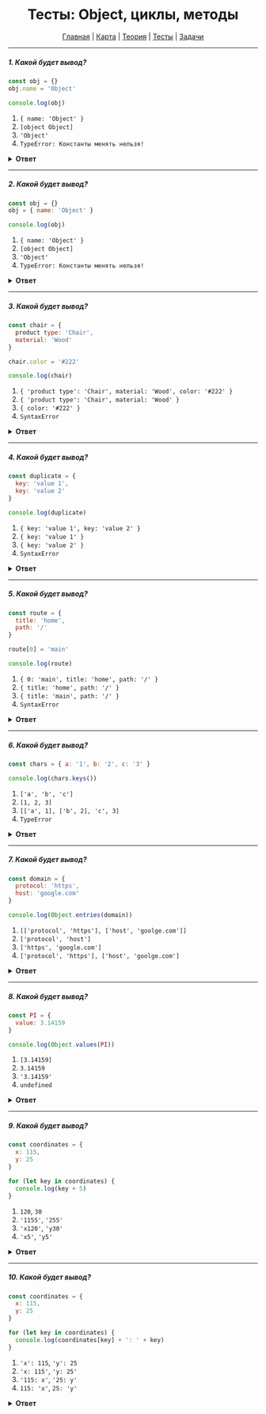 <div align="center">

# Тесты: Object, циклы, методы

[Главная](https://github.com/dollaween/junior-roadmap/)
|
[Карта](/roadmap/README.md)
|
[Теория](/theory/README.md)
|
[Тесты](/tests/README.md)
|
[Задачи](/tasks/README.md)

</div>

---

##### 1. Какой будет вывод?

```javascript
const obj = {}
obj.name = 'Object'

console.log(obj)
```

1. `{ name: 'Object' }`
2. `[object Object]`
3. `'Object'`
4. `TypeError: Константы менять нельзя!`

<details><summary><b>Ответ</b></summary>
<p>

**Ответ: 1**

В константе `obj` хранится не сам объект, а ссылка на него. Поэтому при изменении свойств и значений объекта ошибки не будет, ведь ссылка на объект останется без изменений.

</p>
</details>

---

##### 2. Какой будет вывод?

```javascript
const obj = {}
obj = { name: 'Object' }

console.log(obj)
```

1. `{ name: 'Object' }`
2. `[object Object]`
3. `'Object'`
4. `TypeError: Константы менять нельзя!`

<details><summary><b>Ответ</b></summary>
<p>

**Ответ: 4**

В этом примере мы в константу `obj` пытаемся поместить совершенно новый объект, что вызовет ошибку, ведь константы менять нельзя.

</p>
</details>

---

##### 3. Какой будет вывод?

```javascript
const chair = {
  product type: 'Chair',
  material: 'Wood'
}

chair.color = '#222'

console.log(chair)
```

1. `{ 'product type': 'Chair', material: 'Wood', color: '#222' }`
2. `{ 'product type': 'Chair', material: 'Wood' }`
3. `{ color: '#222' }`
4. `SyntaxError`

<details><summary><b>Ответ</b></summary>
<p>

**Ответ: 4**

В определении свойства `product type` содержится ошибка. Если в имени свойства содержится пробел, то оно должно быть записано как строка:

```js
const chair = {
  'product type': 'Chair',
  material: 'Wood',
  color: '#222'
}
```

</p>
</details>

---

##### 4. Какой будет вывод?

```javascript
const duplicate = {
  key: 'value 1',
  key: 'value 2'
}

console.log(duplicate)
```

1. `{ key: 'value 1', key: 'value 2' }`
2. `{ key: 'value 1' }`
3. `{ key: 'value 2' }`
4. `SyntaxError`

<details><summary><b>Ответ</b></summary>
<p>

**Ответ: 3**

В объекте содержатся только уникальные свойства. Если несколько свойств имеют одно и то же имя, последнее из них перезатрет все предыдущие.

</p>
</details>

---

##### 5. Какой будет вывод?

```javascript
const route = {
  title: 'home',
  path: '/'
}

route[0] = 'main'

console.log(route)
```

1. `{ 0: 'main', title: 'home', path: '/' }`
2. `{ title: 'home', path: '/' }`
3. `{ title: 'main', path: '/' }`
4. `SyntaxError`

<details><summary><b>Ответ</b></summary>
<p>

**Ответ: 1**

В квадратных скобках `[]` мы задаем новое свойство для объекта, имя которого `0`.

</p>
</details>

---

##### 6. Какой будет вывод?

```javascript
const chars = { a: '1', b: '2', c: '3' }

console.log(chars.keys())
```

1. `['a', 'b', 'c']`
2. `[1, 2, 3]`
3. `[['a', 1], ['b', 2], 'c', 3]`
4. `TypeError`

<details><summary><b>Ответ</b></summary>
<p>

**Ответ: 4**

В объекте `chars` не содержится метода `keys()`. Для вызова метода `keys()` нужно обратиться к глобальному объекту `Object`:

```js
const chars = { a: '1', b: '2', c: '3' }

console.log(Object.keys(chars))
// ['a', 'b', 'c']
```

</p>
</details>

---

##### 7. Какой будет вывод?

```javascript
const domain = {
  protocol: 'https',
  host: 'google.com'
}

console.log(Object.entries(domain))
```

1. `[['protocol', 'https'], ['host', 'goolge.com']]`
2. `['protocol', 'host']`
3. `['https', 'google.com']`
4. `['protocol', 'https'], ['host', 'goolge.com']`

<details><summary><b>Ответ</b></summary>
<p>

**Ответ: 1**

Метод `Object.entries()` — возвращает массив, содержащий пары `'ключ': 'значение'` в виде `['ключ', 'значение']`.

</p>
</details>

---

##### 8. Какой будет вывод?

```javascript
const PI = {
  value: 3.14159
}

console.log(Object.values(PI))
```

1. `[3.14159]`
2. `3.14159`
3. `'3.14159'`
4. `undefined`

<details><summary><b>Ответ</b></summary>
<p>

**Ответ: 1**

Метод `Object.values()` — возвращает массив значений объекта.

</p>
</details>

---

##### 9. Какой будет вывод?

```javascript
const coordinates = {
  x: 115,
  y: 25
}

for (let key in coordinates) {
  console.log(key + 5)
}
```

1. `120`, `30`
2. `'1155'`, `'255'`
3. `'x120'`, `'y30'`
4. `'x5'`, `'y5'`

<details><summary><b>Ответ</b></summary>
<p>

**Ответ: 4**

Цикл `for .. in` перебирает свойства объекта.

В переменную `key` будет записано свойство объекта: `'x'` на первой итерации и `'y'` на второй итерации.

</p>
</details>

---

##### 10. Какой будет вывод?

```javascript
const coordinates = {
  x: 115,
  y: 25
}

for (let key in coordinates) {
  console.log(coordinates[key] + ': ' + key)
}
```

1. `'x': 115`, `'y': 25`
2. `'x: 115'`, `'y: 25'`
3. `'115: x'`, `'25: y'`
4. `115: 'x'`, `25: 'y'`

<details><summary><b>Ответ</b></summary>
<p>

**Ответ: 3**

В перемнную `key` попадает свойство объекта: `'x'` на первой итерации цикла и `'y'` на второй итерации.

`coordinates[key]` нам возвращает значение объекта по ключу `key`: `115` на первой итерации цикла и `25` на второй итерации.

Далее получаем такие строчки:
1. `console.log(115 + ': ' + 'x')`
2. `console.log(25 + ': ' + 'y')`

Что в результате дает нам третий вариант ответа.

</p>
</details>















